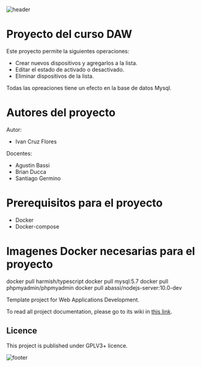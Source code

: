 ![header](doc/header.png)

# Proyecto del curso DAW

Este proyecto permite la siguientes operaciones:
* Crear nuevos dispositivos y agregarlos a la lista.
* Editar el estado de activado o desactivado.
* Eliminar dispositivos de la lista.

Todas las opreaciones tiene un efecto en la base de datos Mysql.

# Autores del proyecto
Autor:
* Ivan Cruz Flores

Docentes:

* Agustin Bassi
* Brian Ducca
* Santiago Germino

# Prerequisitos para el proyecto
* Docker
* Docker-compose

# Imagenes Docker necesarias para el proyecto

docker pull harmish/typescript
docker pull mysql:5.7
docker pull phpmyadmin/phpmyadmin
docker pull abassi/nodejs-server:10.0-dev



Template project for Web Applications Development.

To read all project documentation, please go to its wiki in [this link](https://github.com/ce-iot/daw-project-template/wiki).

## Licence

This project is published under GPLV3+ licence.

![footer](doc/footer.png)

